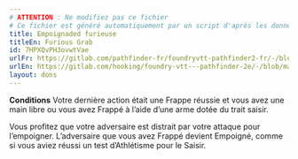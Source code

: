 ```yaml
---
# ATTENTION : Ne modifiez pas ce fichier
# Ce fichier est généré automatiquement par un script d'après les données du module Foundry VTT officiel et de sa traduction
title: Empoignaded furieuse
titleEn: Furious Grab
id: 7HPXQvPH3ovwtVae
urlFr: https://gitlab.com/pathfinder-fr/foundryvtt-pathfinder2-fr/-/blob/master/data/feats/7HPXQvPH3ovwtVae.htm
urlEn: https://gitlab.com/hooking/foundry-vtt---pathfinder-2e/-/blob/master/packs/data/feats.db/furious-grab.json
layout: dons
---
```

**Conditions** Votre dernière action était une Frappe réussie et vous avez une main libre ou vous avez Frappé à l’aide d’une arme dotée du trait saisir.

Vous profitez que votre adversaire est distrait par votre attaque pour l’empoigner. L’adversaire que vous avez Frappé devient Empoigné, comme si vous aviez réussi un test d’Athlétisme pour le Saisir.
